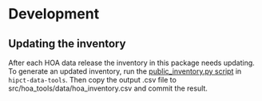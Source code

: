 # Development

## Updating the inventory

After each HOA data release the inventory in this package needs updating.
To generate an updated inventory, run the [public_inventory.py script](https://github.com/HiPCTProject/hipct-data-tools/blob/main/scripts/public_inventory.py) in `hipct-data-tools`.
Then copy the output .csv file to src/hoa_tools/data/hoa_inventory.csv and commit the result.
